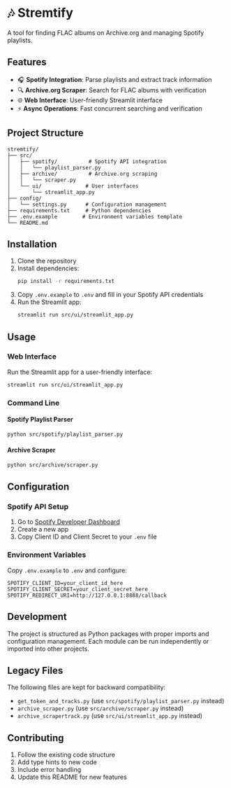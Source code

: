 # 🎶 Stremtify

A tool for finding FLAC albums on Archive.org and managing Spotify playlists.

## Features

- 🎧 **Spotify Integration**: Parse playlists and extract track information
- 🔍 **Archive.org Scraper**: Search for FLAC albums with verification
- 🌐 **Web Interface**: User-friendly Streamlit interface
- ⚡ **Async Operations**: Fast concurrent searching and verification

## Project Structure

```
stremtify/
├── src/
│   ├── spotify/          # Spotify API integration
│   │   └── playlist_parser.py
│   ├── archive/          # Archive.org scraping
│   │   └── scraper.py
│   └── ui/              # User interfaces
│       └── streamlit_app.py
├── config/
│   └── settings.py      # Configuration management
├── requirements.txt     # Python dependencies
├── .env.example        # Environment variables template
└── README.md
```

## Installation

1. Clone the repository
2. Install dependencies:
   ```bash
   pip install -r requirements.txt
   ```
3. Copy `.env.example` to `.env` and fill in your Spotify API credentials
4. Run the Streamlit app:
   ```bash
   streamlit run src/ui/streamlit_app.py
   ```

## Usage

### Web Interface
Run the Streamlit app for a user-friendly interface:
```bash
streamlit run src/ui/streamlit_app.py
```

### Command Line
#### Spotify Playlist Parser
```bash
python src/spotify/playlist_parser.py
```

#### Archive Scraper
```bash
python src/archive/scraper.py
```

## Configuration

### Spotify API Setup
1. Go to [Spotify Developer Dashboard](https://developer.spotify.com/dashboard/)
2. Create a new app
3. Copy Client ID and Client Secret to your `.env` file

### Environment Variables
Copy `.env.example` to `.env` and configure:
```env
SPOTIFY_CLIENT_ID=your_client_id_here
SPOTIFY_CLIENT_SECRET=your_client_secret_here
SPOTIFY_REDIRECT_URI=http://127.0.0.1:8888/callback
```

## Development

The project is structured as Python packages with proper imports and configuration management. Each module can be run independently or imported into other projects.

## Legacy Files

The following files are kept for backward compatibility:
- `get_token_and_tracks.py` (use `src/spotify/playlist_parser.py` instead)
- `archive_scraper.py` (use `src/archive/scraper.py` instead)
- `archive_scrapertrack.py` (use `src/ui/streamlit_app.py` instead)

## Contributing

1. Follow the existing code structure
2. Add type hints to new code
3. Include error handling
4. Update this README for new features
